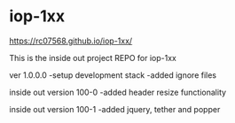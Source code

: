 # iop-1xx
https://rc07568.github.io/iop-1xx/

This is the inside out project REPO for iop-1xx

ver 1.0.0.0
-setup development stack
-added ignore files

inside out version 100-0
-added header resize functionality

inside out version 100-1
-added jquery, tether and popper

